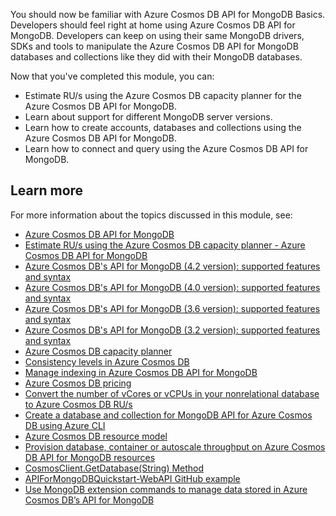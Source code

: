 You should now be familiar with Azure Cosmos DB API for MongoDB Basics. Developers should feel right at home using Azure Cosmos DB API for MongoDB. Developers can keep on using their same MongoDB drivers, SDKs and tools to manipulate the Azure Cosmos DB API for MongoDB databases and collections like they did with their MongoDB databases. 

Now that you've completed this module, you can:

- Estimate RU/s using the Azure Cosmos DB capacity planner for the Azure Cosmos DB API for MongoDB.
- Learn about support for different MongoDB server versions.
- Learn how to create accounts, databases and collections using the Azure Cosmos DB API for MongoDB.
- Learn how to connect and query using the Azure Cosmos DB API for MongoDB.

## Learn more

For more information about the topics discussed in this module, see:

- [Azure Cosmos DB API for MongoDB][/azure/cosmos-db/mongodb/mongodb-introduction]
- [Estimate RU/s using the Azure Cosmos DB capacity planner - Azure Cosmos DB API for MongoDB][/azure/cosmos-db/mongodb/estimate-ru-capacity-planner]
- [Azure Cosmos DB's API for MongoDB (4.2 version): supported features and syntax][/azure/cosmos-db/mongodb/feature-support-42]
- [Azure Cosmos DB's API for MongoDB (4.0 version): supported features and syntax][/azure/cosmos-db/mongodb/feature-support-32]
- [Azure Cosmos DB's API for MongoDB (3.6 version): supported features and syntax][/azure/cosmos-db/mongodb/feature-support-36]
- [Azure Cosmos DB's API for MongoDB (3.2 version): supported features and syntax][/azure/cosmos-db/mongodb/feature-support-32]
- [Azure Cosmos DB capacity planner][/capacitycalculator/]
- [Consistency levels in Azure Cosmos DB][/azure/cosmos-db/consistency-levels]
- [Manage indexing in Azure Cosmos DB API for MongoDB][/azure/cosmos-db/mongodb/mongodb-indexing]
- [Azure Cosmos DB pricing][/pricing/details/cosmos-db/]
- [Convert the number of vCores or vCPUs in your nonrelational database to Azure Cosmos DB RU/s][/azure/cosmos-db/convert-vcore-to-request-unit]
- [Create a database and collection for MongoDB API for Azure Cosmos DB using Azure CLI][/azure/cosmos-db/scripts/cli/mongodb/create]
- [Azure Cosmos DB resource model][/azure/cosmos-db/account-databases-containers-items]
- [Provision database, container or autoscale throughput on Azure Cosmos DB API for MongoDB resources][/azure/cosmos-db/mongodb/how-to-provision-throughput-mongodb]
- [CosmosClient.GetDatabase(String) Method][/dotnet/api/microsoft.azure.cosmos.cosmosclient.getdatabase?view=azure-dotnet]
- [APIForMongoDBQuickstart-WebAPI GitHub example][/Azure/azure-cosmos-dotnet-templates/tree/main/Templates/APIForMongoDBQuickstart-WebAPI]
- [Use MongoDB extension commands to manage data stored in Azure Cosmos DB’s API for MongoDB][/azure/cosmos-db/mongodb/custom-commands]

[/azure/cosmos-db/mongodb/mongodb-introduction]: https://docs.microsoft.com/azure/cosmos-db/mongodb/mongodb-introduction
[/azure/cosmos-db/mongodb/estimate-ru-capacity-planner]: https://docs.microsoft.com/azure/cosmos-db/mongodb/estimate-ru-capacity-planner
[/azure/cosmos-db/mongodb/feature-support-32]: https://docs.microsoft.com/azure/cosmos-db/mongodb/feature-support-32
[/azure/cosmos-db/mongodb/feature-support-36]: https://docs.microsoft.com/azure/cosmos-db/mongodb/feature-support-36
[/azure/cosmos-db/mongodb/feature-support-40]: https://docs.microsoft.com/azure/cosmos-db/mongodb/feature-support-40
[/azure/cosmos-db/mongodb/feature-support-42]: https://docs.microsoft.com/azure/cosmos-db/mongodb/feature-support-42
[/capacitycalculator/]: https://cosmos.azure.com/capacitycalculator/
[/azure/cosmos-db/consistency-levels]: https://docs.microsoft.com/azure/cosmos-db/consistency-levels
[/azure/cosmos-db/mongodb/mongodb-indexing]: https://docs.microsoft.com/azure/cosmos-db/mongodb/mongodb-indexing
[/pricing/details/cosmos-db/]: https://azure.microsoft.com/pricing/details/cosmos-db/
[/azure/cosmos-db/convert-vcore-to-request-unit]: https://docs.microsoft.com/azure/cosmos-db/convert-vcore-to-request-unit
[/azure/cosmos-db/scripts/cli/mongodb/create]: https://azure.microsoft.com/azure/cosmos-db/scripts/cli/mongodb/create
[/azure/cosmos-db/account-databases-containers-items]: https://docs.microsoft.com/azure/cosmos-db/account-databases-containers-items
[/azure/cosmos-db/mongodb/how-to-provision-throughput-mongodb]: https://docs.microsoft.com/azure/cosmos-db/mongodb/how-to-provision-throughput-mongodb
[/dotnet/api/microsoft.azure.cosmos.cosmosclient.getdatabase?view=azure-dotnet]: https://docs.microsoft.com/dotnet/api/microsoft.azure.cosmos.cosmosclient.getdatabase?view=azure-dotnet
[/Azure/azure-cosmos-dotnet-templates/tree/main/Templates/APIForMongoDBQuickstart-WebAPI]: https://github.com/Azure/azure-cosmos-dotnet-templates/tree/main/Templates/APIForMongoDBQuickstart-WebAPI
[/azure/cosmos-db/mongodb/custom-commands]: https://docs.microsoft.com/azure/cosmos-db/mongodb/custom-commands